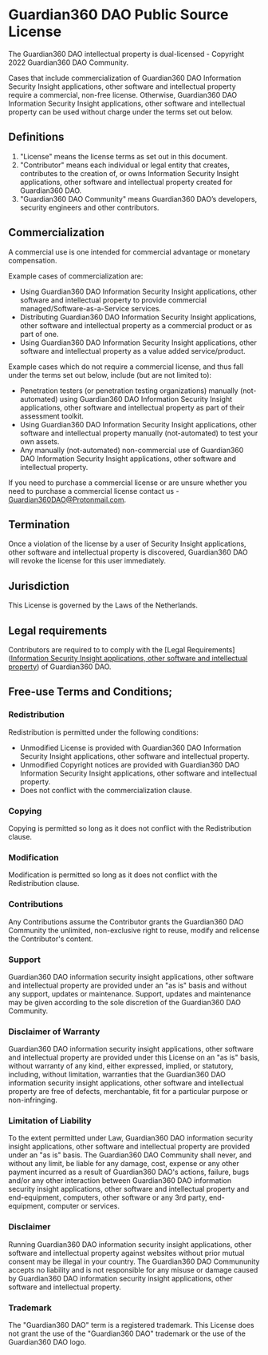 # Guardian360 DAO Public Source License

The Guardian360 DAO intellectual property is dual-licensed - Copyright 2022 Guardian360 DAO Community.

Cases that include commercialization of Guardian360 DAO Information Security Insight applications, other software and intellectual property require a commercial, non-free license. Otherwise, Guardian360 DAO Information Security Insight applications, other software and intellectual property can be used without charge under the terms set out below.

## Definitions 

1. "License" means the license terms as set out in this document.
2. "Contributor" means each individual or legal entity that creates, contributes to the creation of, or owns Information Security Insight applications, other software and intellectual property created for Guardian360 DAO.
3. "Guardian360 DAO Community" means Guardian360 DAO’s developers, security engineers and other contributors.

## Commercialization

A commercial use is one intended for commercial advantage or monetary compensation.

Example cases of commercialization are:

- Using Guardian360 DAO Information Security Insight applications, other software and intellectual property to provide commercial managed/Software-as-a-Service services.
- Distributing Guardian360 DAO Information Security Insight applications, other software and intellectual property as a commercial product or as part of one.
- Using Guardian360 DAO Information Security Insight applications, other software and intellectual property as a value added service/product.

Example cases which do not require a commercial license, and thus fall under the terms set out below, include (but are not limited to):

- Penetration testers (or penetration testing organizations) manually (not-automated) using Guardian360 DAO Information Security Insight applications, other software and intellectual property as part of their assessment toolkit.
- Using Guardian360 DAO Information Security Insight applications, other software and intellectual property manually (not-automated) to test your own assets.
- Any manually (not-automated) non-commercial use of Guardian360 DAO Information Security Insight applications, other software and intellectual property.

If you need to purchase a commercial license or are unsure whether you need to purchase a commercial license contact us - Guardian360DAO@Protonmail.com.

## Termination

Once a violation of the license by a user of Security Insight applications, other software and intellectual property is discovered, Guardian360 DAO will revoke the license for this user immediately.

## Jurisdiction

This License is governed by the Laws of the Netherlands.

## Legal requirements

Contributors are required to to comply with the [Legal Requirements]([Information Security Insight applications, other software and intellectual property](LEGAL_REQUIREMENTS.md)) of Guardian360 DAO.

## Free-use Terms and Conditions;

### Redistribution

Redistribution is permitted under the following conditions:

- Unmodified License is provided with Guardian360 DAO Information Security Insight applications, other software and intellectual property.
- Unmodified Copyright notices are provided with Guardian360 DAO Information Security Insight applications, other software and intellectual property.
- Does not conflict with the commercialization clause.

### Copying

Copying is permitted so long as it does not conflict with the Redistribution clause.

### Modification

Modification is permitted so long as it does not conflict with the Redistribution clause.

### Contributions

Any Contributions assume the Contributor grants the Guardian360 DAO Community the unlimited, non-exclusive right to reuse, modify and relicense the Contributor's content.

### Support

Guardian360 DAO information security insight applications, other software and intellectual property are provided under an "as is" basis and without any support, updates or maintenance. Support, updates and maintenance may be given according to the sole discretion of the Guardian360 DAO Community.

### Disclaimer of Warranty

Guardian360 DAO information security insight applications, other software and intellectual property are provided under this License on an "as is" basis, without warranty of any kind, either expressed, implied, or statutory, including, without limitation, warranties that the Guardian360 DAO information security insight applications, other software and intellectual property are free of defects, merchantable, fit for a particular purpose or non-infringing.

### Limitation of Liability

To the extent permitted under Law, Guardian360 DAO information security insight applications, other software and intellectual property are provided under an "as is" basis. The Guardian360 DAO Community shall never, and without any limit, be liable for any damage, cost, expense or any other payment incurred as a result of Guardian360 DAO's actions, failure, bugs and/or any other interaction between Guardian360 DAO information security insight applications, other software and intellectual property and end-equipment, computers, other software or any 3rd party, end-equipment, computer or services.

### Disclaimer

Running Guardian360 DAO information security insight applications, other software and intellectual property against websites without prior mutual consent may be illegal in your country. The Guardian360 DAO Commununity accepts no liability and is not responsible for any misuse or damage caused by Guardian360 DAO information security insight applications, other software and intellectual property.

### Trademark

The "Guardian360 DAO" term is a registered trademark. This License does not grant the use of the "Guardian360 DAO" trademark or the use of the Guardian360 DAO logo.
